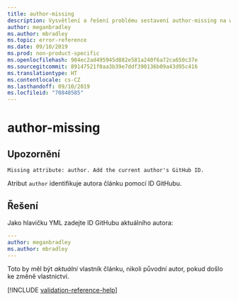 ```yaml
---
title: author-missing
description: Vysvětlení a řešení problému sestavení author-missing na webu Docs
author: meganbradley
ms.author: mbradley
ms.topic: error-reference
ms.date: 09/10/2019
ms.prod: non-product-specific
ms.openlocfilehash: 904ec2ad495945d882e581a240f6a72ca650c37e
ms.sourcegitcommit: 89147521f0aa3b39e7ddf390136b09a43d95c416
ms.translationtype: HT
ms.contentlocale: cs-CZ
ms.lasthandoff: 09/10/2019
ms.locfileid: "70848585"
---
```

# <a name="author-missing"></a>author-missing

## <a name="warning"></a>Upozornění

`Missing attribute: author. Add the current author's GitHub ID.`

Atribut `author` identifikuje autora článku pomocí ID GitHubu. 

## <a name="resolution"></a>Řešení

Jako hlavičku YML zadejte ID GitHubu aktuálního autora:

```yml
---
author: meganbradley
ms.author: mbradley
---
```

Toto by měl být *aktuální* vlastník článku, nikoli původní autor, pokud došlo ke změně vlastnictví.

<!--make sure to add this file to your includes folder and verify the path-->
[!INCLUDE [validation-reference-help](includes/validation-reference-help.md)]

